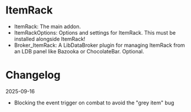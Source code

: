 # ItemRack

- ItemRack: The main addon.
- ItemRackOptions: Options and settings for ItemRack. This must be installed alongside ItemRack!
- Broker_ItemRack: A LibDataBroker plugin for managing ItemRack from an LDB panel like Bazooka or ChocolateBar. Optional.


# Changelog

2025-09-16
- Blocking the event trigger on combat to avoid the "grey item" bug

